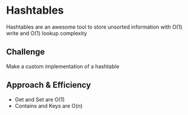 # Hashtables

Hashtables are an awesome tool to store unsorted information with O(1) write and O(1) lookup complexity

## Challenge

Make a custom implementation of a hashtable

## Approach & Efficiency

- Get and Set are O(1)
- Contains and Keys are O(n)
